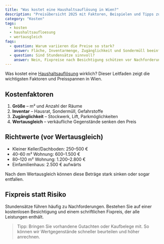 ```yaml
---
title: "Was kostet eine Haushaltsauflösung in Wien?"
description: "Preisübersicht 2025 mit Faktoren, Beispielen und Tipps zum Reduzieren der Kosten durch Wertausgleich."
category: "Kosten"
tags:
  - kosten
  - haushaltsaufloesung
  - wertausgleich
faqs:
  - question: Warum variieren die Preise so stark?
    answer: Fläche, Inventarmenge, Zugänglichkeit und Sondermüll beeinflussen den Aufwand. Zudem senkt der Wertausgleich oft den Endpreis.
  - question: Sind Stundensätze sinnvoll?
    answer: Nein, Fixpreise nach Besichtigung schützen vor Nachforderungen und spiegeln den tatsächlichen Aufwand besser wider.
---
```

Was kostet eine [Haushaltsauflösung](/leistungen/haushaltsaufloesung/) wirklich? Dieser Leitfaden zeigt die wichtigsten Faktoren und Preisspannen in Wien.

## Kostenfaktoren

1. **Größe** – m² und Anzahl der Räume
2. **Inventar** – Hausrat, Sondermüll, Gefahrstoffe
3. **Zugänglichkeit** – Stockwerk, Lift, Parkmöglichkeiten
4. **Wertausgleich** – verkäufliche Gegenstände senken den Preis

## Richtwerte (vor Wertausgleich)

- Kleiner Keller/Dachboden: 250–500 €
- 40–60 m² Wohnung: 600–1.500 €
- 80–120 m² Wohnung: 1.200–2.800 €
- Einfamilienhaus: 2.500 € aufwärts

Nach dem Wertausgleich können diese Beträge stark sinken oder sogar entfallen.

## Fixpreis statt Risiko

Stundensätze führen häufig zu Nachforderungen. Bestehen Sie auf einer kostenlosen Besichtigung und einem schriftlichen Fixpreis, der alle Leistungen enthält.

> Tipp: Bringen Sie vorhandene Gutachten oder Kaufbelege mit. So können wir Wertgegenstände schneller beurteilen und höher anrechnen.
